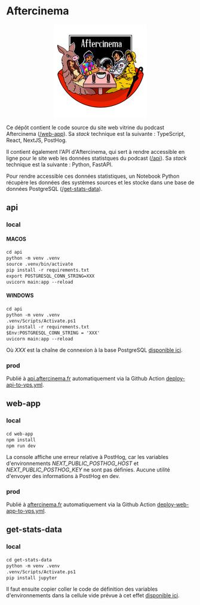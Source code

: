 # Aftercinema

<p align="center">
<img src="web-app/public/logos/logo500x500px.png" width="250" height="250" />
</p>

Ce dépôt contient le code source du site web vitrine du podcast Aftercinema ([/web-app](/web-app)). Sa _stack_ technique est la suivante : TypeScript, React, NextJS, PostHog.

Il contient également l'API d'Aftercinema, qui sert à rendre accessible en ligne pour le site web les données statistques du podcast ([/api](/api)). Sa _stack_ technique est la suivante : Python, FastAPI.

Pour rendre accessible ces données statistiques, un Notebook Python récupère les données des systèmes sources et les stocke dans une base de données PostgreSQL ([/get-stats-data](/get-stats-data)).

## api

### local

#### MACOS

```
cd api
python -m venv .venv
source .venv/bin/activate
pip install -r requirements.txt
export POSTGRESQL_CONN_STRING=XXX
uvicorn main:app --reload
```

#### WINDOWS

```
cd api
python -m venv .venv
.venv/Scripts/Activate.ps1
pip install -r requirements.txt
$Env:POSTGRESQL_CONN_STRING = 'XXX'
uvicorn main:app --reload
```

Où _XXX_ est la chaîne de connexion à la base PostgreSQL [disponible ici](https://www.notion.so/gas-perso/projets-ecd7b57cf1f14923905b834e808d904a?pvs=4#c75f80609d4049da8dae52568b578191).

### prod

Publié à [api.aftercinema.fr](https://api.aftercinema.fr) automatiquement via la Github Action [deploy-api-to-vps.yml](/.github/workflows/deploy-api-to-vps).

## web-app

### local

```
cd web-app
npm install
npm run dev
```

La console affiche une erreur relative à PostHog, car les variables d'environnements _NEXT_PUBLIC_POSTHOG_HOST_ et _NEXT_PUBLIC_POSTHOG_KEY_ ne sont pas définies. Aucune utilité d'envoyer des informations à PostHog en dev.

### prod

Publié à [aftercinema.fr](https://aftercinema.fr) automatiquement via la Github Action [deploy-web-app-to-vps.yml](/.github/workflows/deploy-web-app-to-vps).

## get-stats-data

### local

```
cd get-stats-data
python -m venv .venv
.venv/Scripts/Activate.ps1
pip install jupyter
```

Il faut ensuite copier coller le code de définition des variables d'environnements dans la cellule vide prévue à cet effet [disponible ici](https://www.notion.so/gas-perso/projets-ecd7b57cf1f14923905b834e808d904a?pvs=4#c75f80609d4049da8dae52568b578191).
